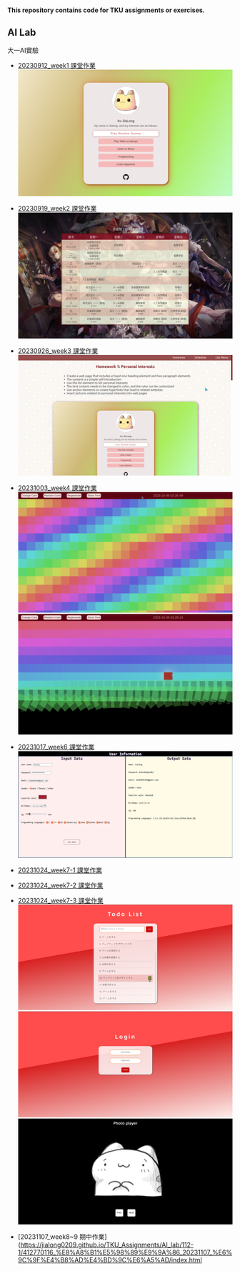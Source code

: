 #### This repository contains code for TKU assignments or exercises.

## AI Lab
大一AI實驗
* [20230912_week1 課堂作業](https://jialong0209.github.io/TKU_Assignments/AI_lab/112-1/412770116_%E8%A8%B1%E5%98%89%E9%9A%86_20230912_%E8%AA%B2%E5%A0%82%E4%BD%9C%E6%A5%AD/index.html)
![20230912](./img/20230912.png)

* [20230919_week2 課堂作業](https://jialong0209.github.io/TKU_Assignments/AI_lab/112-1/412770116_%E8%A8%B1%E5%98%89%E9%9A%86_20230919_%E8%AA%B2%E5%A0%82%E4%BD%9C%E6%A5%AD/index.html)
![20230919](./img/20230919.png)

* [20230926_week3 課堂作業](https://jialong0209.github.io/TKU_Assignments/AI_lab/112-1/412770116_%E8%A8%B1%E5%98%89%E9%9A%86_20230926_%E8%AA%B2%E5%A0%82%E4%BD%9C%E6%A5%AD/index.html)
![20230926](./img/20230926.png)


* [20231003_week4 課堂作業](https://jialong0209.github.io/TKU_Assignments/AI_lab/112-1/412770116_%E8%A8%B1%E5%98%89%E9%9A%86_20231003_%E8%AA%B2%E5%A0%82%E4%BD%9C%E6%A5%AD/index.html)
![20231003](./img/20231003.png)
![20231003](./img/20231003-2.png)

* [20231017_week6 課堂作業](https://jialong0209.github.io/TKU_Assignments/AI_lab/112-1/412770116_%E8%A8%B1%E5%98%89%E9%9A%86_20231017_%E8%AA%B2%E5%A0%82%E4%BD%9C%E6%A5%AD/index.html)
![20231017](./img/week6.png)

* [20231024_week7-1 課堂作業](https://jialong0209.github.io/TKU_Assignments/AI_lab/112-1/412770116_%E8%A8%B1%E5%98%89%E9%9A%86_20231024_%E8%AA%B2%E5%A0%82%E4%BD%9C%E6%A5%AD/todo_list/index.html)
* [20231024_week7-2 課堂作業](https://jialong0209.github.io/TKU_Assignments/AI_lab/112-1/412770116_%E8%A8%B1%E5%98%89%E9%9A%86_20231024_%E8%AA%B2%E5%A0%82%E4%BD%9C%E6%A5%AD/login/index.html)
* [20231024_week7-3 課堂作業](https://jialong0209.github.io/TKU_Assignments/AI_lab/112-1/412770116_%E8%A8%B1%E5%98%89%E9%9A%86_20231024_%E8%AA%B2%E5%A0%82%E4%BD%9C%E6%A5%AD/photo_player/index.html)
![20231024-1](./img/week7-1.png)
![20231024-2](./img/week7-2.png)
![20231024-3](./img/week7-3.png)

* [20231107_week8~9 期中作業](https://jialong0209.github.io/TKU_Assignments/AI_lab/112-1/412770116_%E8%A8%B1%E5%98%89%E9%9A%86_20231107_%E6%9C%9F%E4%B8%AD%E4%BD%9C%E6%A5%AD/index.html
